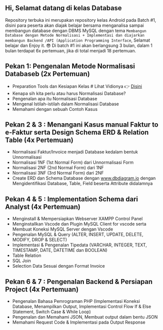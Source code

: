 ## Hi, Selamat datang di kelas Database
Repository terbuka ini merupakan repository kelas Android pada Batch #1, disini para peserta akan diajak belajar bersama menganalisa sampai membangun database dengan DBMS MySQL dengan tema `Membangun Database dengan Metode Normalisasi + Implementasi dan diajarkan membangun Backend /API (Application Programming Interface`, Selamat belajar dan Enjoy it. 😎 Di batch #1 ini akan berlangsung 3 bulan, dalam 1 bulan terdapat 6x pertemuan, jika di total menjadi 18 pertemuan.

## Pekan 1: Pengenalan Metode Normalisasi Databaseb (2x Pertemuan)

* Preparation Tools dan Kesiapan Kelas # Lihat Vidionya 👉 <a href="https://drive.google.com/file/d/1Nyc5zSFFALA13Vms3zvIDSER9A9ED8Jh/view?usp=sharing">Disini</a>
* Kenapa sih kita perlu atau harus Normalisasi Database?
* Pengenalan apa itu Normalisasi Database
* Mengenal Istilah-istilah dalam Normalisasi Database
* Memahami dengan sebuah Contoh Kasus

## Pekan 2 & 3 : Menangani Kasus manual Faktur to e-Faktur serta Design Schema ERD & Relation Table (4x Pertemuan)

* Normalisasi Faktur/Invoice menjadi Database kedalam bentuk Unnormalisasi
* Normalisasi 1NF (1st Normal Form) dari Unnormalisasi Form
* Normalisasi 2NF (2nd Normal Form) dari 1NF
* Normalisasi 3NF (3rd Normal Form) dari 2NF
* Create ERD dan Schema Database dengan www.dbdiagram.io dengan Mengidentifikasi Database, Table, Field beserta Attribute didalamnya

## Pekan 4 & 5 : Implementation Schema dari Analyst (4x Pertemuan)

* Menginstall & Mempersiapkan Webserver XAMPP Control Panel
* Menginstallkan Vscode dan Plugin MySQL Client for vscode serta Membuat Koneksi MySQL Server dengan Vscode
* Pengenalan MySQL & Query (ALTER, INSERT, UPDATE, DELETE, MODIFY, DROP & SELECT)
* Implementasi & Pengenalan Tipedata (VARCHAR, INTEGER, TEXT, TIMESTAMP, DATE, DATETIME dan BOOLEAN)
* Table Relation
* SQL Join
* Selection Data Sesuai dengan Format Invoice

## Pekan 6 & 7 : Pengenalan Backend & Persiapan Project (4x Pertemuan)
* Pengenalan Bahasa Pemrograman PHP (Implementasi Koneksi Database, Menampilkan Output, Implementasi Control Flow If & Else Statement, Switch Case & While Loop)
* Pengenalan dan Memahami JSON, Membuat output dalam bentu JSON
* Memahami Request Code & Implementasi pada Output Response
